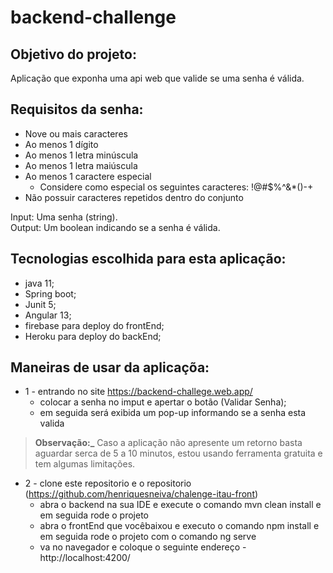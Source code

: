 # backend-challenge

## Objetivo do projeto:
Aplicação que exponha uma api web que valide se uma senha é válida.

## Requisitos da senha:
- Nove ou mais caracteres
- Ao menos 1 dígito
- Ao menos 1 letra minúscula
- Ao menos 1 letra maiúscula
- Ao menos 1 caractere especial
  - Considere como especial os seguintes caracteres: !@#$%^&*()-+
- Não possuir caracteres repetidos dentro do conjunto

Input: Uma senha (string).  
Output: Um boolean indicando se a senha é válida.

## Tecnologias escolhida para esta aplicação:
* java 11;
* Spring boot;
* Junit 5;
* Angular 13;
* firebase para deploy do frontEnd;
* Heroku para deploy do backEnd;

## Maneiras de usar da aplicaçõa:

* 1 - entrando no site https://backend-challege.web.app/
    - colocar a senha no imput e apertar o botão (Validar Senha);
    - em seguida será exibida um pop-up informando se a senha esta valida 
> **Observação:_** Caso a aplicação não apresente um retorno basta aguardar serca de 5 a 10 minutos, estou usando ferramenta gratuita e tem algumas limitações.

* 2 - clone este repositorio e o repositorio  (https://github.com/henriquesneiva/chalenge-itau-front)
    - abra o backend na sua IDE e execute o comando mvn clean install e em seguida rode o projeto
    - abra o frontEnd que vocêbaixou e executo o comando npm install e em seguida rode o projeto com o comando ng serve
    - va no navegador e coloque o seguinte endereço -  http://localhost:4200/

